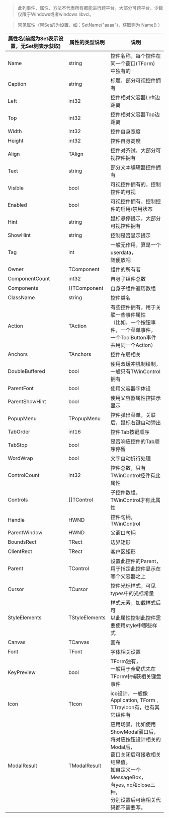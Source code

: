 > 此列事件、属性、方法不代表所有都能进行跨平台。大部分可跨平台，少数仅限于Windows或者windows libvcl。 


> 常见属性（带Set的为设置，如：SetName("aaaa")，获取则为 Name() ）  

| 属性名(前缀为Set表示设置，无Set则表示获取) | 属性的类型说明     | 说明 |
| ---- | ---- | ---- |
|  Name |      string |  控件名称，每个控件在同一个窗口(TForm)<br>中独有的   |
|  Caption |   string |    标题，部分可视控件拥有    |
|  Left |      int32  | 控件相对父容器Left边距离   |
|  Top |       int32  | 控件相对父容器Top边距离   |
|  Width |     int32  | 控件自身宽度   |
|  Height |    int32  | 控件自身高度   |
|  Align |     TAlign  |  控件对齐试，大部分可视控件拥有   |
|  Text |      string |   部分文本编辑器控件拥有   |
|  Visible |   bool |  可视控件拥有的，控制控件的可视   |
|  Enabled |   bool  | 可视控件拥有，控制控件的启用/禁用状态   |
|  Hint |      string  |  鼠标悬停提示，大部分可视控件拥有 |
|  ShowHint |   string |  控制是否显示提示   |
|  Tag |   int    |      一般无作用，算是一个userdata，<br>随便放吧 |
|  Owner |   TComponent | 组件的所有者 |
|  ComponentCount |   int32 | 自身子组件总数 |
|  Components |    []TComponent | 自身子组件遍历数组 |
|  ClassName |    string  | 控件类名 |
|  Action |   TAction | 有些控件拥有，用于关联一些事件属性<br>（比如，一个按钮事件，一个菜单事件，<br>一个ToolButton事件共用同一个Action）   |
|  Anchors |  TAnchors | 控件布局相关 |
|  DoubleBuffered |   bool | 使用双缓冲机制绘制，<br>一般只有TWinControl拥有  |
|  ParentFont |   bool | 使用父容器字体设 |
|  ParentShowHint |   bool | 使用父容器属性控提示显示 |
|  PopupMenu |   TPopupMenu | 控件弹出菜单，关联后，鼠标右键自动弹出  |
|  TabOrder |   int16 | 控件Tab按键顺序 |
|  TabStop |   bool | 是否响应控件的Tab顺序停留 |
|  WordWrap |   bool | 文字自动折行处理 |
|  ControlCount |   int32 | 控件总数，只有TWinControl控件有此属性 |
|  Controls |   []TControl | 子控件数组，TWinControl才有此属性 |
|  Handle |   HWND | 控件句柄，TWinControl |
|  ParentWindow |   HWND | 父窗口句柄 | 
|  BoundsRect |   TRect | 边界矩形 |
|  ClientRect |   TRect | 客户区矩形 |
|  Parent |   TControl  | 设置此控件的Parent，<br>用于指定此控件显示在哪个父容器之上  |
|  Cursor |   TCursor  | 控件光标样式，可见types中的光标常量   |
|  StyleElements |   TStyleElements  | 样式元素，加载样式后可<br>以此属性控制此控件需要使用style中哪些样式  |
|  Canvas |   TCanvas  | 画布 |
|  Font |   TFont  | 字体相关设置 |
|  KeyPreview |   bool  | TForm独有，<br>一般用于全局优先在TForm中捕获相关键盘事件 |
|  Icon |   TIcon  | ico设计，一般像<br>Application, TForm , <br>TTrayIcon有，也有其它组件有 |
|  ModalResult |   TModalResult  | 应用场景，比如使用ShowModal窗口后，<br>将对应按钮设计相关的Modal后，<br>窗口关闭后可接收相关结果值。<br>如自定义一个MessageBox，<br>有yes, no和close三种，<br>分别设置后可连相关代码都不需要写。 |
